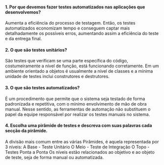 #### 1. Por que devemos fazer testes automatizados nas aplicações que desenvolvemos?
Aumenta a eficiência do processo de testagem.
Então, os testes automatizados economizam tempo e conseguem captar mais detalhadamente os possíveis erros, aumentando assim a eficiência do teste e da entrega final.
#### 2. O que são testes unitários?
São testes que verificam se uma parte específica do código, costumeiramente a nível de função, está funcionando corretamente. Em um ambiente orientado a objetos é usualmente a nível de classes e a mínima unidade de testes inclui construtores e destrutores.
#### 3. O que são testes automatizados?
É um procedimento que permite que o sistema seja testado de forma padronizada e repetitiva, com o mínimo envolvimento de mão de obra manual. Nesse sentido, as ferramentas de automação não substituem o papel da equipe responsável por realizar os testes manuais no sistema.
#### 4. Escolha uma pirâmide de testes e descreva com suas palavras cada secção da pirâmide.
A divisão mais comum entre as várias Pirâmides, é aquela representada por 3 níveis:
A Base - Teste Unitário
O Meio - Teste de Integração
O Topo - Testes Ponta a Ponta
Os níveis estão relacionados ao objetivo e ao objeto de teste, seja de forma manual ou automatizada.

